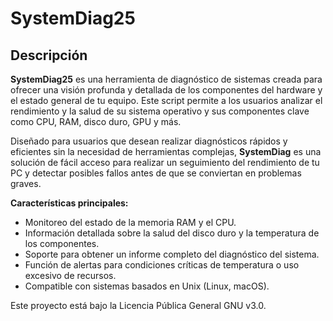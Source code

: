 # SystemDiag25

## Descripción

**SystemDiag25** es una herramienta de diagnóstico de sistemas creada para ofrecer una visión profunda y detallada de los componentes del hardware y el estado general de tu equipo. Este script permite a los usuarios analizar el rendimiento y la salud de su sistema operativo y sus componentes clave como CPU, RAM, disco duro, GPU y más.

Diseñado para usuarios que desean realizar diagnósticos rápidos y eficientes sin la necesidad de herramientas complejas, **SystemDiag** es una solución de fácil acceso para realizar un seguimiento del rendimiento de tu PC y detectar posibles fallos antes de que se conviertan en problemas graves.

**Características principales:**
- Monitoreo del estado de la memoria RAM y el CPU.
- Información detallada sobre la salud del disco duro y la temperatura de los componentes.
- Soporte para obtener un informe completo del diagnóstico del sistema.
- Función de alertas para condiciones críticas de temperatura o uso excesivo de recursos.
- Compatible con sistemas basados en Unix (Linux, macOS).

Este proyecto está bajo la Licencia Pública General GNU v3.0.




